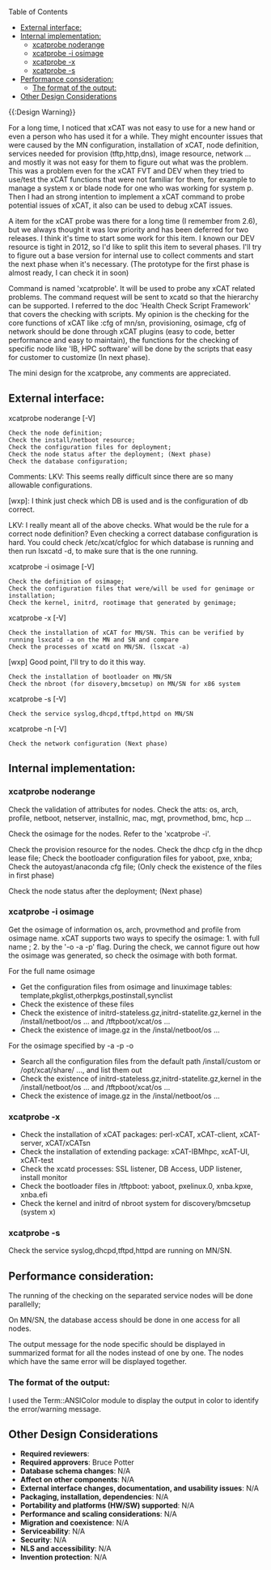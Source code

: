 <!-- START doctoc generated TOC please keep comment here to allow auto update -->
<!-- DON'T EDIT THIS SECTION, INSTEAD RE-RUN doctoc TO UPDATE -->
Table of Contents

- [External interface:](#external-interface)
- [Internal implementation:](#internal-implementation)
  - [xcatprobe noderange](#xcatprobe-noderange)
  - [xcatprobe -i osimage](#xcatprobe--i-osimage)
  - [xcatprobe -x](#xcatprobe--x)
  - [xcatprobe -s](#xcatprobe--s)
- [Performance consideration:](#performance-consideration)
  - [The format of the output:](#the-format-of-the-output)
- [Other Design Considerations](#other-design-considerations)

<!-- END doctoc generated TOC please keep comment here to allow auto update -->

{{:Design Warning}} 

For a long time, I noticed that xCAT was not easy to use for a new hand or even a person who has used it for a while. They might encounter issues that were caused by the MN configuration, installation of xCAT, node definition, services needed for provision (tftp,http,dns), image resource, network ... and mostly it was not easy for them to figure out what was the problem. This was a problem even for the xCAT FVT and DEV when they tried to use/test the xCAT functions that were not familiar for them, for example to manage a system x or blade node for one who was working for system p. Then I had an strong intention to implement a xCAT command to probe potential issues of xCAT, it also can be used to debug xCAT issues. 

A item for the xCAT probe was there for a long time (I remember from 2.6), but we always thought it was low priority and has been deferred for two releases. I think it's time to start some work for this item. I known our DEV resource is tight in 2012, so I'd like to split this item to several phases. I'll try to figure out a base version for internal use to collect comments and start the next phase when it's necessary. (The prototype for the first phase is almost ready, I can check it in soon) 

Command is named 'xcatproble'. It will be used to probe any xCAT related problems. The command request will be sent to xcatd so that the hierarchy can be supported. I referred to the doc 'Health Check Script Framework' that covers the checking with scripts. My opinion is the checking for the core functions of xCAT like&nbsp;:cfg of mn/sn, provisioning, osimage, cfg of network should be done through xCAT plugins (easy to code, better performance and easy to maintain), the functions for the checking of specific node like 'IB, HPC software' will be done by the scripts that easy for customer to customize (In next phase). 

  
The mini design for the xcatprobe, any comments are appreciated. 


## External interface:

xcatprobe noderange [-V] 
    
    Check the node definition; 
    Check the install/netboot resource; 
    Check the configuration files for deployment; 
    Check the node status after the deployment; (Next phase)
    Check the database configuration; 
    

Comments: LKV: This seems really difficult since there are so many allowable configurations. 

[wxp]: I think just check which DB is used and is the configuration of db correct. 

LKV: I really meant all of the above checks. What would be the rule for a correct node definition? Even checking a correct database configuration is hard. You could check /etc/xcat/cfgloc for which database is running and then run lsxcatd -d, to make sure that is the one running. 

xcatprobe -i osimage [-V] 
    
    Check the definition of osimage;
    Check the configuration files that were/will be used for genimage or installation;
    Check the kernel, initrd, rootimage that generated by genimage;
    

xcatprobe -x [-V] 
    
    Check the installation of xCAT for MN/SN. This can be verified by running lsxcatd -a on the MN and SN and compare
    Check the processes of xcatd on MN/SN. (lsxcat -a)
    

[wxp] Good point, I'll try to do it this way. 
    
    Check the installation of bootloader on MN/SN
    Check the nbroot (for disovery,bmcsetup) on MN/SN for x86 system
    

xcatprobe -s [-V] 
    
    Check the service syslog,dhcpd,tftpd,httpd on MN/SN
    

xcatprobe -n [-V] 
    
    Check the network configuration (Next phase)
    

  


## Internal implementation:

### xcatprobe noderange

Check the validation of attributes for nodes. Check the atts: os, arch, profile, netboot, netserver, installnic, mac, mgt, provmethod, bmc, hcp ... 

Check the osimage for the nodes. Refer to the 'xcatprobe -i'. 

Check the provision resource for the nodes. Check the dhcp cfg in the dhcp lease file; Check the bootloader configuration files for yaboot, pxe, xnba; Check the autoyast/anaconda cfg file; (Only check the existence of the files in first phase) 

Check the node status after the deployment; (Next phase) 

### xcatprobe -i osimage

Get the osimage of information os, arch, provmethod and profile from osimage name. xCAT supports two ways to specify the osimage: 1. with full name&nbsp;; 2. by the '-o -a -p' flag. During the check, we cannot figure out how the osimage was generated, so check the osimage with both format. 

For the full name osimage 

  * Get the configuration files from osimage and linuximage tables: template,pkglist,otherpkgs,postinstall,synclist 
  * Check the existence of these files 
  * Check the existence of initrd-stateless.gz,initrd-statelite.gz,kernel in the /install/netboot/os ... and /tftpboot/xcat/os ... 
  * Check the existence of image.gz in the /instal/netboot/os ... 

For the osimage specified by -a -p -o 

  * Search all the configuration files from the default path /install/custom or /opt/xcat/share/ ..., and list them out 
  * Check the existence of initrd-stateless.gz,initrd-statelite.gz,kernel in the /install/netboot/os ... and /tftpboot/xcat/os ... 
  * Check the existence of image.gz in the /instal/netboot/os ... 

### xcatprobe -x

  * Check the installation of xCAT packages: perl-xCAT, xCAT-client, xCAT-server, xCAT/xCATsn 
  * Check the installation of extending package: xCAT-IBMhpc, xcAT-UI, xCAT-test 
  * Check the xcatd processes: SSL listener, DB Access, UDP listener, install monitor 
  * Check the bootloader files in /tftpboot: yaboot, pxelinux.0, xnba.kpxe, xnba.efi 
  * Check the kernel and initrd of nbroot system for discovery/bmcsetup (system x) 

### xcatprobe -s

Check the service syslog,dhcpd,tftpd,httpd are running on MN/SN. 

## Performance consideration:

The running of the checking on the separated service nodes will be done parallelly; 

On MN/SN, the database access should be done in one access for all nodes. 

The output message for the node specific should be displayed in summarized format for all the nodes instead of one by one. The nodes which have the same error will be displayed together. 

### The format of the output:

I used the Term::ANSIColor module to display the output in color to identify the error/warning message. 

## Other Design Considerations

  * **Required reviewers**: 
  * **Required approvers**: Bruce Potter 
  * **Database schema changes**: N/A 
  * **Affect on other components**: N/A 
  * **External interface changes, documentation, and usability issues**: N/A 
  * **Packaging, installation, dependencies**: N/A 
  * **Portability and platforms (HW/SW) supported**: N/A 
  * **Performance and scaling considerations**: N/A 
  * **Migration and coexistence**: N/A 
  * **Serviceability**: N/A 
  * **Security**: N/A 
  * **NLS and accessibility**: N/A 
  * **Invention protection**: N/A 
